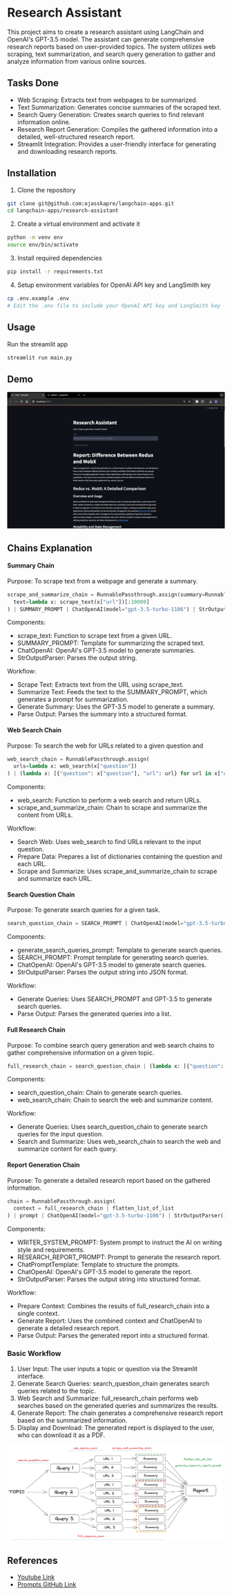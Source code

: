# Research Assistant

This project aims to create a research assistant using LangChain and OpenAI's GPT-3.5 model. The assistant can generate comprehensive research reports based on user-provided topics. The system utilizes web scraping, text summarization, and search query generation to gather and analyze information from various online sources.

## Tasks Done

- Web Scraping: Extracts text from webpages to be summarized.
- Text Summarization: Generates concise summaries of the scraped text.
- Search Query Generation: Creates search queries to find relevant information online.
- Research Report Generation: Compiles the gathered information into a detailed, well-structured research report.
- Streamlit Integration: Provides a user-friendly interface for generating and downloading research reports.

## Installation

1. Clone the repository

```bash
git clone git@github.com:ojasskapre/langchain-apps.git
cd langchain-apps/research-assistant
```

2. Create a virtual environment and activate it

```bash
python -m venv env
source env/bin/activate
```

3. Install required dependencies

```bash
pip install -r requirements.txt
```

4. Setup environment variables for OpenAI API key and LangSmith key

```bash
cp .env.example .env
# Edit the .env file to include your OpenAI API key and LangSmith key
```

## Usage

Run the streamlit app

```bash
streamlit run main.py
```

## Demo

[![Watch the Demo Here](./research-assistant-app.png)](https://youtu.be/CtzieIgcaIA)

## Chains Explanation

#### Summary Chain

Purpose: To scrape text from a webpage and generate a summary.

```python
scrape_and_summarize_chain = RunnablePassthrough.assign(summary=RunnablePassthrough.assign(
  text=lambda x: scrape_text(x["url"])[:10000]
) | SUMMARY_PROMPT | ChatOpenAI(model="gpt-3.5-turbo-1106") | StrOutputParser()) | (lambda x: f"URL: {x['url']}\n\nSummary: {x['summary']}")
```

Components:

- scrape_text: Function to scrape text from a given URL.
- SUMMARY_PROMPT: Template for summarizing the scraped text.
- ChatOpenAI: OpenAI's GPT-3.5 model to generate summaries.
- StrOutputParser: Parses the output string.

Workflow:

- Scrape Text: Extracts text from the URL using scrape_text.
- Summarize Text: Feeds the text to the SUMMARY_PROMPT, which generates a prompt for summarization.
- Generate Summary: Uses the GPT-3.5 model to generate a summary.
- Parse Output: Parses the summary into a structured format.

#### Web Search Chain

Purpose: To search the web for URLs related to a given question and

```python
web_search_chain = RunnablePassthrough.assign(
  urls=lambda x: web_search(x["question"])
) | (lambda x: [{"question": x["question"], "url": url} for url in x["urls"]]) | scrape_and_summarize_chain.map()
```

Components:

- web_search: Function to perform a web search and return URLs.
- scrape_and_summarize_chain: Chain to scrape and summarize the content from URLs.

Workflow:

- Search Web: Uses web_search to find URLs relevant to the input question.
- Prepare Data: Prepares a list of dictionaries containing the question and each URL.
- Scrape and Summarize: Uses scrape_and_summarize_chain to scrape and summarize each URL.

#### Search Question Chain

Purpose: To generate search queries for a given task.

```python
search_question_chain = SEARCH_PROMPT | ChatOpenAI(model="gpt-3.5-turbo-1106", temperature=0) | StrOutputParser() | json.loads
```

Components:

- generate_search_queries_prompt: Template to generate search queries.
- SEARCH_PROMPT: Prompt template for generating search queries.
- ChatOpenAI: OpenAI's GPT-3.5 model to generate search queries.
- StrOutputParser: Parses the output string into JSON format.

Workflow:

- Generate Queries: Uses SEARCH_PROMPT and GPT-3.5 to generate search queries.
- Parse Output: Parses the generated queries into a list.

#### Full Research Chain

Purpose: To combine search query generation and web search chains to gather comprehensive information on a given topic.

```python
full_research_chain = search_question_chain | (lambda x: [{"question": q} for q in x]) | web_search_chain.map()
```

Components:

- search_question_chain: Chain to generate search queries.
- web_search_chain: Chain to search the web and summarize content.

Workflow:

- Generate Queries: Uses search_question_chain to generate search queries for the input question.
- Search and Summarize: Uses web_search_chain to search the web and summarize content for each query.

#### Report Generation Chain

Purpose: To generate a detailed research report based on the gathered information.

```python
chain = RunnablePassthrough.assign(
  context = full_research_chain | flatten_list_of_list
) | prompt | ChatOpenAI(model="gpt-3.5-turbo-1106") | StrOutputParser()
```

Components:

- WRITER_SYSTEM_PROMPT: System prompt to instruct the AI on writing style and requirements.
- RESEARCH_REPORT_PROMPT: Prompt to generate the research report.
- ChatPromptTemplate: Template to structure the prompts.
- ChatOpenAI: OpenAI's GPT-3.5 model to generate the report.
- StrOutputParser: Parses the output string into structured format.

Workflow:

- Prepare Context: Combines the results of full_research_chain into a single context.
- Generate Report: Uses the combined context and ChatOpenAI to generate a detailed research report.
- Parse Output: Parses the generated report into a structured format.

### Basic Workflow

1. User Input: The user inputs a topic or question via the Streamlit interface.
2. Generate Search Queries: search_question_chain generates search queries related to the topic.
3. Web Search and Summarize: full_research_chain performs web searches based on the generated queries and summarizes the results.
4. Generate Report: The chain generates a comprehensive research report based on the summarized information.
5. Display and Download: The generated report is displayed to the user, who can download it as a PDF.

<img src="./research-assistant.png" width="500px" />

## References

- [Youtube Link](https://youtu.be/DjuXACWYkkU?si=_v1Yz0R9ygpTopP3)
- [Prompts GitHub Link](https://github.com/assafelovic/gpt-researcher/blob/master/gpt_researcher/master/prompts.py)
